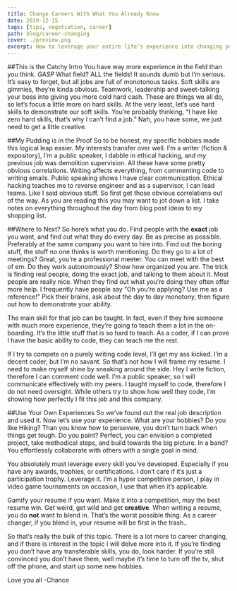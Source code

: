 ```yaml
---
title: Change Careers With What You Already Know
date: 2019-12-15
tags: [tips, negotiation, career]
path: blog/career-changing
cover: ./preview.png
excerpt: How to leverage your entire life’s experience into changing your career.
---
```


##This is the Catchy Intro
You have way more experience in the field than you think. _GASP_ What field? ALL the fields! It sounds dumb but I’m serious. It’s easy to forget, but all jobs are full of monotonous tasks. Soft skills are gimmies, they’re kinda obvious. Teamwork, leadership and sweet-talking your boss into giving you more cold hard cash. These are things we all do, so let’s focus a little more on hard skills. At the very least, let’s use hard skills to demonstrate our soft skills. You’re probably thinking, “I have like zero hard skills, that’s why I can’t find a job.” Nah, you have some, we just need to get a little creative.

##My Pudding is in the Proof
So to be honest, my specific hobbies made this logical leap easier. My interests transfer over well. I’m a writer (fiction & expository), I’m a public speaker, I dabble in ethical hacking, and my previous job was demolition supervision. All these have some pretty obvious correlations. Writing affects everything, from commenting code to writing emails. Public speaking shows I have clear communication. Ethical hacking teaches me to reverse engineer and as a supervisor, I can lead teams. Like I said obvious stuff. So first get those obvious correlations out of the way. As you are reading this you may want to jot down a list. I take notes on everything throughout the day from blog post ideas to my shopping list.

##Where to Next?
So here’s what you do. Find people with the **exact** job you want, and find out what they do every day. Be as precise as possible. Preferably at the same company you want to hire into. Find out the boring stuff, the stuff no one thinks is worth mentioning. Do they go to a lot of meetings? Great, you’re a professional meeter. You can meet with the best of em. Do they work autonomously? Show how organized you are. The trick is finding real people, doing the exact job, and talking to them about it. Most people are really nice. When they find out what you’re doing they often offer more help. I frequently have people say “Oh you’re applying? Use me as a reference!” Pick their brains, ask about the day to day monotony, then figure out how to demonstrate your ability.

The main skill for that job can be taught. In fact, even if they hire someone with much more experience, they’re going to teach them a lot in the on-boarding. It’s the little stuff that is so hard to teach. As a coder, if I can prove I have the basic ability to code, they can teach me the rest.

If I try to compete on a purely writing code level, I’ll get my ass kicked. I’m a decent coder, but I’m no savant. So that’s not how I will frame my resume. I need to make myself shine by sneaking around the side. Hey I write fiction, therefore I can comment code well. I’m a public speaker, so I will communicate effectively with my peers. I taught myself to code, therefore I do not need oversight. While others try to show how well they code, I’m showing how perfectly I fit this job and this company.

##Use Your Own Experiences
So we’ve found out the real job description and used it. Now let’s use your experience. What are your hobbies? Do you like Hiking? Than you know how to persevere, you don’t turn back when things get tough. Do you paint? Perfect, you can envision a completed project, take methodical steps, and build towards the big picture. In a band? You effortlessly collaborate with others with a single goal in mind.

You absolutely must leverage every skill you’ve developed. Especially if you have any awards, trophies, or certifications. I don’t care if it’s just a participation trophy. Leverage it. I’m a hyper competitive person, I play in video game tournaments on occasion, I use that when it’s applicable.

Gamify your resume if you want. Make it into a competition, may the best resume win. Get weird, get wild and get **creative**. When writing a resume, you do **not** want to blend in. That’s the worst possible thing. As a career changer, if you blend in, your resume will be first in the trash..

So that’s really the bulk of this topic. There is a lot more to career changing, and if there is interest in the topic I will delve more into it. If you’re finding you don’t have any transferable skills, you do, look harder. If you’re still convinced you don’t have them, well maybe it’s time to turn off the tv, shut off the phone, and start up some new hobbies.

Love you all
-Chance
